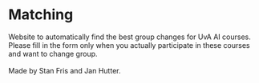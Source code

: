 # Matching

Website to automatically find the best group changes for UvA AI courses.\
Please fill in the form only when you actually participate in these courses and want to change group.\
\
Made by Stan Fris and Jan Hutter.
